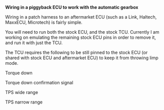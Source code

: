 **Wiring in a piggyback ECU to work with the automatic gearbox**

Wiring in a patch harness to an aftermarket ECU (such as a Link, Haltech, MaxxECU, Microtech) is fairly simple. 

You will need to run both the stock ECU, and the stock TCU. Currently I am working on emulating the remaining stock ECU pins in order to remove it, and run it with just the TCU. 

The TCU requires the following to be still pinned to the stock ECU (or shared with stock ECU and aftermarket ECU) to keep it from throwing limp mode.

Torque down 

Torque down confirmation signal

TPS wide range

TPS narrow range

